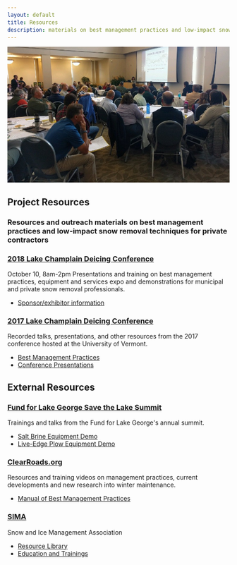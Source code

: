 ```yaml
---
layout: default
title: Resources
description: materials on best management practices and low-impact snow removal techniques for private contractors
---
```


![Deicing Conference](/assets/deicing-conference.jpg)

## Project Resources

<h3 class="featured-text">Resources and outreach materials on best management practices and low-impact snow removal techniques for private contractors</h3>

### [2018 Lake Champlain Deicing Conference](https://www.uvm.edu/seagrant/deicing-conference)

October 10, 8am-2pm
Presentations and training on best management practices, equipment and services expo and demonstrations for municipal and private snow removal professionals.
- [Sponsor/exhibitor information](https://www.uvm.edu/seagrant/sites/default/files/uploads/ExhibitSponsorBrochure2018_FINAL.pdf)

### [2017 Lake Champlain Deicing Conference](https://lcwroadsalt.wixsite.com/conference)

Recorded talks, presentations, and other resources from the 2017 conference hosted at the University of Vermont.
- [Best Management Practices](https://lcwroadsalt.wixsite.com/conference/bmp-s)
- [Conference Presentations](https://lcwroadsalt.wixsite.com/conference/2017-conference)

## External Resources

### [Fund for Lake George Save the Lake Summit](https://fundforlakegeorge.org/saltsummit2015)

Trainings and talks from the Fund for Lake George's annual summit.
- [Salt Brine Equipment Demo](https://www.youtube.com/watch?v=KOasDmnEBzo)
- [Live-Edge Plow Equipment Demo](https://www.youtube.com/watch?v=se2cTVPa0SY)

### [ClearRoads.org](http://clearroads.org/)

Resources and training videos on management practices, current developments and new research into winter maintenance.
- [Manual of Best Management Practices](http://clearroads.org/wp-content/uploads/dlm_uploads/0537_2015-Clear-Roads-Best-Practice-Guide-WEB.pdf)

### [SIMA](https://sima.org)

Snow and Ice Management Association
- [Resource Library](https://www.sima.org/resource/library)
- [Education and Trainings](https://www.sima.org/education)
